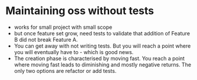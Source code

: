 # Maintaining oss without tests

- works for small project with small scope
- but once feature set grow, need tests to validate that addition of Feature B did not break Feature A.
- You can get away with not writing tests. But you will reach a point where you will eventually have to - which is good news.
- The creation phase is characterised by moving fast. You reach a point where moving fast leads to diminishing and mostly negative returns. The only two options are refactor or add tests.
